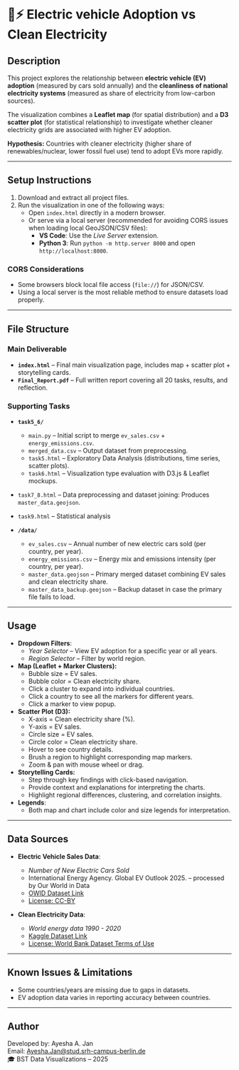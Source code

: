 # 🚗⚡ Electric vehicle Adoption vs Clean Electricity  

## Description  
This project explores the relationship between **electric vehicle (EV) adoption** (measured by cars sold annually) and the **cleanliness of national electricity systems** (measured as share of electricity from low-carbon sources).  

The visualization combines a **Leaflet map** (for spatial distribution) and a **D3 scatter plot** (for statistical relationship) to investigate whether cleaner electricity grids are associated with higher EV adoption.  

**Hypothesis:** Countries with cleaner electricity (higher share of renewables/nuclear, lower fossil fuel use) tend to adopt EVs more rapidly.  

---

## Setup Instructions  
1. Download and extract all project files.  
2. Run the visualization in one of the following ways:  
   - Open `index.html` directly in a modern browser. 
   - Or serve via a local server (recommended for avoiding CORS issues when loading local GeoJSON/CSV files):  
     - **VS Code**: Use the *Live Server* extension.
     - **Python 3**: Run `python -m http.server 8000` and open `http://localhost:8000`.  

### CORS Considerations  
- Some browsers block local file access (`file://`) for JSON/CSV.  
- Using a local server is the most reliable method to ensure datasets load properly.  

---

## File Structure  

### Main Deliverable
- **`index.html`** – Final main visualization page, includes map + scatter plot + storytelling cards.  
- **`Final_Report.pdf`** – Full written report covering all 20 tasks, results, and reflection.  

### Supporting Tasks

- **`task5_6/`**  
  - `main.py` – Initial script to merge `ev_sales.csv` + `energy_emissions.csv`.  
  - `merged_data.csv` – Output dataset from preprocessing.  
  - `task5.html` – Exploratory Data Analysis (distributions, time series, scatter plots).  
  - `task6.html` – Visualization type evaluation with D3.js & Leaflet mockups.  

- `task7_8.html` – Data preprocessing and dataset joining: Produces `master_data.geojson`.  

- `task9.html` – Statistical analysis
    
- **`/data/`**
  - `ev_sales.csv` – Annual number of new electric cars sold (per country, per year).  
  - `energy_emissions.csv` – Energy mix and emissions intensity (per country, per year).   
  - `master_data.geojson` – Primary merged dataset combining EV sales and clean electricity share.  
  - `master_data_backup.geojson` – Backup dataset in case the primary file fails to load.    

---

## Usage  
- **Dropdown Filters**:  
  - *Year Selector* – View EV adoption for a specific year or all years.  
  - *Region Selector* – Filter by world region.  
- **Map (Leaflet + Marker Clusters):**  
  - Bubble size = EV sales.  
  - Bubble color = Clean electricity share.  
  - Click a cluster to expand into individual countries.  
  - Click a country to see all the markers for different years.
  - Click a marker to view popup. 
- **Scatter Plot (D3):**  
  - X-axis = Clean electricity share (%).  
  - Y-axis = EV sales.  
  - Circle size = EV sales.  
  - Circle color = Clean electricity share.  
  - Hover to see country details.  
  - Brush a region to highlight corresponding map markers.  
  - Zoom & pan with mouse wheel or drag.
- **Storytelling Cards:**  
  - Step through key findings with click-based navigation.  
  - Provide context and explanations for interpreting the charts.  
  - Highlight regional differences, clustering, and correlation insights. 
- **Legends**:  
  - Both map and chart include color and size legends for interpretation.  

---

## Data Sources  
- **Electric Vehicle Sales Data**:  
  - *Number of New Electric Cars Sold*
  - International Energy Agency. Global EV Outlook 2025. – processed by Our World in Data  
  - [OWID Dataset Link](https://ourworldindata.org/grapher/electric-car-sales) 
  - [License: CC-BY](https://creativecommons.org/licenses/by/4.0/) 

- **Clean Electricity Data**:  
  - *World energy data 1990 - 2020*
  - [Kaggle Dataset Link](https://www.kaggle.com/datasets/shub218/energy-data-1990-2020)  
  - [License: World Bank Dataset Terms of Use](https://www.worldbank.org/en/about/legal/terms-of-use-for-datasets)  

---

## Known Issues & Limitations  
- Some countries/years are missing due to gaps in datasets.  
- EV adoption data varies in reporting accuracy between countries.

---

## Author

Developed by: Ayesha A. Jan  
Email: Ayesha.Jan@stud.srh-campus-berlin.de  
🎓 BST Data Visualizations – 2025
